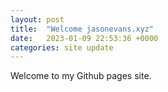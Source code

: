 ```yaml
---
layout: post
title:  "Welcome jasonevans.xyz"
date:   2023-01-09 22:53:36 +0000
categories: site update
---
```

Welcome to my Github pages site.